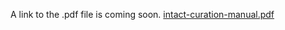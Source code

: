 A link to the .pdf file is coming soon.
[intact-curation-manual.pdf](https://github.com/intact-portal/intact-portal-documentation/blob/master/.gitbook/assets/intact-curation-manual.pdf)

